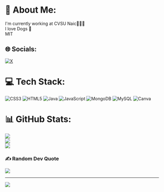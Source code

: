 # 💫 About Me:
I'm currently working at CVSU Naic👩🏻‍🏫<br>I love Dogs 🐶<br>MIT


## 🌐 Socials:
[![X](https://img.shields.io/badge/X-black.svg?logo=X&logoColor=white)](https://x.com/DezzaPeregrina) 

# 💻 Tech Stack:
![CSS3](https://img.shields.io/badge/css3-%231572B6.svg?style=for-the-badge&logo=css3&logoColor=white) ![HTML5](https://img.shields.io/badge/html5-%23E34F26.svg?style=for-the-badge&logo=html5&logoColor=white) ![Java](https://img.shields.io/badge/java-%23ED8B00.svg?style=for-the-badge&logo=openjdk&logoColor=white) ![JavaScript](https://img.shields.io/badge/javascript-%23323330.svg?style=for-the-badge&logo=javascript&logoColor=%23F7DF1E) ![MongoDB](https://img.shields.io/badge/MongoDB-%234ea94b.svg?style=for-the-badge&logo=mongodb&logoColor=white) ![MySQL](https://img.shields.io/badge/mysql-4479A1.svg?style=for-the-badge&logo=mysql&logoColor=white) ![Canva](https://img.shields.io/badge/Canva-%2300C4CC.svg?style=for-the-badge&logo=Canva&logoColor=white)
# 📊 GitHub Stats:
![](https://github-readme-stats.vercel.app/api?username=DezzaAnnePeregrina&theme=dark&hide_border=false&include_all_commits=false&count_private=true)<br/>
![](https://nirzak-streak-stats.vercel.app/?user=DezzaAnnePeregrina&theme=dark&hide_border=false)<br/>
![](https://github-readme-stats.vercel.app/api/top-langs/?username=DezzaAnnePeregrina&theme=dark&hide_border=false&include_all_commits=false&count_private=true&layout=compact)

### ✍️ Random Dev Quote
![](https://quotes-github-readme.vercel.app/api?type=horizontal&theme=radical)

---
[![](https://visitcount.itsvg.in/api?id=DezzaAnnePeregrina&icon=0&color=0)](https://visitcount.itsvg.in)

<!-- Proudly created with GPRM ( https://gprm.itsvg.in ) -->
